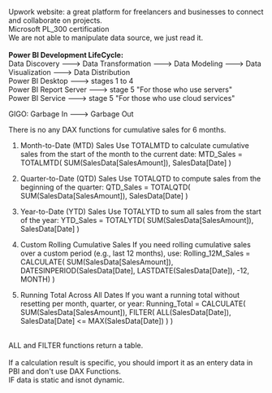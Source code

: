 Upwork website: a great platform for freelancers and businesses to connect and collaborate on projects.<br>
Microsoft PL_300 certification <br>
We are not able to manipulate data source, we just read it.<br>
<br>
**Power BI Development LifeCycle:** <br> 
Data Discovery ---> Data Transformation ---> Data Modeling ---> Data Visualization ---> Data Distribution<br>
Power BI Desktop ---> stages 1 to 4<br>
Power BI Report Server ---> stage 5 "For those who use servers"<br>
Power BI Service ---> stage 5 "For those who use cloud services"<br>

GIGO: Garbage In ---> Garbage Out

There is no any DAX functions for cumulative sales for 6 months.

1. Month-to-Date (MTD) Sales
Use TOTALMTD to calculate cumulative sales from the start of the month to the current date:
MTD_Sales = TOTALMTD(
    SUM(SalesData[SalesAmount]),
    SalesData[Date]
)

2. Quarter-to-Date (QTD) Sales
Use TOTALQTD to compute sales from the beginning of the quarter:
QTD_Sales = TOTALQTD(
    SUM(SalesData[SalesAmount]),
    SalesData[Date]
)

3. Year-to-Date (YTD) Sales
Use TOTALYTD to sum all sales from the start of the year:
YTD_Sales = TOTALYTD(
    SUM(SalesData[SalesAmount]),
    SalesData[Date]
)

4. Custom Rolling Cumulative Sales
If you need rolling cumulative sales over a custom period (e.g., last 12 months), use:
Rolling_12M_Sales = 
CALCULATE(
    SUM(SalesData[SalesAmount]),
    DATESINPERIOD(SalesData[Date], LASTDATE(SalesData[Date]), -12, MONTH)
)

5. Running Total Across All Dates
If you want a running total without resetting per month, quarter, or year:
Running_Total = 
CALCULATE(
    SUM(SalesData[SalesAmount]),
    FILTER(
        ALL(SalesData[Date]),
        SalesData[Date] <= MAX(SalesData[Date])
    )
)
<br>
ALL and FILTER functions return a table.<br>
<br>
If a calculation result is specific, you should import it as an entery data in PBI and don't use DAX Functions.<br> 
IF data is static and isnot dynamic.<br>

